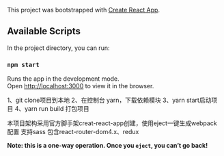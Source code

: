 This project was bootstrapped with [Create React App](https://github.com/facebook/create-react-app).

## Available Scripts

In the project directory, you can run:

### `npm start`

Runs the app in the development mode.<br>
Open [http://localhost:3000](http://localhost:3000) to view it in the browser.


1、git clone项目到本地
2、在控制台 yarn，下载依赖模块
3、yarn start启动项目
4、yarn run build 打包项目


本项目架构采用官方脚手架creat-react-app创建，使用eject一键生成webpack配置
支持sass
包含react-router-dom4.x、redux

**Note: this is a one-way operation. Once you `eject`, you can’t go back!**
